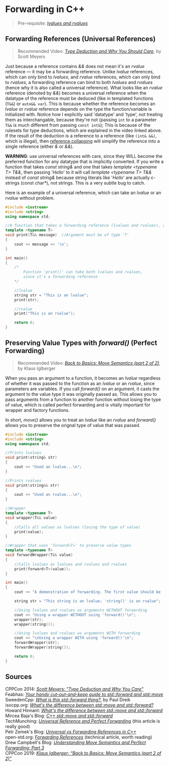# Forwarding in C++
> Pre-requisite: [_lvalues and rvalues_](https://github.com/EthanC2/Notes-and-Writeups/blob/main/C%2B%2B/Advanced/Move%20Semantics.md#lvalues-and-rvalues) <br />

## Forwarding References (Universal References)
> Recommended Video: [_Type Deduction and Why You Should Care_](https://www.youtube.com/watch?v=wQxj20X-tIU), by Scott Meyers

Just because a reference contains _&&_ does not mean it's an _rvalue_ reference — it may be a forwarding reference.
Unlike _lvalue_ references, which can only bind to _lvalues_, and _rvalue_ references, which can only bind to _rvalues_, a forwarding reference can bind to both
_lvalues_ and _rvalues_ (hence why it is also called a universal reference). What looks like an _rvalue_ reference (denoted by _&&_) becomes a universal reference when 
the datatype of the reference must be deduced (like in templated functions (`T&&`) or `auto&& var`). This is because whether the reference becomes an _lvalue_ or _rvalue_
reference depends on the type the function/variable is initialized with. Notice how I explicitly said 'datatype' and 'type', not treating them as interchangable, because they're
not (passing `int` to a parameter `T&&` is much different from passing `const int&`); This is because of the rulesets for type deductions, which are explained in the video linked above.
If the result of the deduction is a reference to a reference (like `(int& &&)`, which is illegal), then 
[reference collapsing](https://www.ibm.com/docs/en/xl-c-and-cpp-aix/13.1.2?topic=operators-reference-collapsing-c11) will simplify the reference into a single reference
(either _&_ or _&&_).

**WARNING**: use universal references with care, since they WILL become the preferred function for any datatype that is implicitly converted. If you write a function that takes
_const string&_ and one that takes _template \<typename T\> T&&_, then passing '_Hello_' to it will call _template \<typename T\> T&&_ instead of _const string&_ because
string literals like '_Hello_' are actually c-strings (const char\*), not strings. This is a very subtle bug to catch.

Here is an example of a universal reference, which can take an _lvalue_ or an _rvalue_ without problem.
```C++
#include <iostream>
#include <string>
using namespace std;

//A function that takes a forwarding reference (lvalues and rvalues), a templated '&&'
template <typename T>
void print(T&& message)  //Argument must be of type 'T'
{
    cout << message << '\n';
}

int main()
{
    /*
        Function 'print()' can take both lvalues and rvalues,
        since it's a forwarding reference
    */

    //lvalue
    string str = "This is an lvalue";
    print(str);

    //rvalue
    print("This is an rvalue");

    return 0;
}
```

## 

## Preserving Value Types with _forward()_ (Perfect Forwarding)
> Recommended Video: [_Back to Basics: Move Semantics (part 2 of 2)_](https://www.youtube.com/watch?v=pIzaZbKUw2s), by Klaus Iglberger <br />

When you pass an argument to a function, it becomes an _lvalue_ regardless of whether it was passed to the function as an _lvalue_ or an _rvalue_, since parameters 
are variables. If you call _forward()_ on an argument, it casts the argument to the value type it was originally passed as. This allows you to pass arguments from
a function to another function without losing the type of value, which is called perfect forwarding and is vitally important for wrapper and factory functions.

In short, _move()_ allows you to treat an _lvalue_ like an _rvalue_ and _forward()_ allows you to preserve the orignal type of value that was passed.

```C++
#include <iostream>
#include <string>
using namespace std;

//Prints lvalues
void print(string& str)
{
    cout << "Used an lvalue...\n";
}

//Prints rvalues
void print(string&& str)
{
    cout << "Used an rvalue...\n";
}

//Wrapper
template <typename T>
void wrapper(T&& value)
{
    //Calls all values as lvalues (losing the type of value)
    print(value);
}

//Wrapper that uses 'forward<T>' to preserve value types
template <typename T>
void forwardWrapper(T&& value)
{
    //Calls lvalues as lvalues and rvalues and rvalues
    print(forward<T>(value));
}

int main()
{
    cout << "A demonstration of forwarding. The first value should be 'lvalue' and the second should be 'rvalue'\n\n";

    string str = "This string is an lvalue; 'string()' is an rvalue";

    //Using lvalues and rvalues as arguments WITHOUT forwarding
    cout << "Using a wrapper WITHOUT using 'forward()'\n";
    wrapper(str);
    wrapper(string());

    //Using lvalues and rvalues as arguments WITH forwarding
    cout << "\nUsing a wrapper WITH using 'forward()'\n";
    forwardWrapper(str);
    forwardWrapper(string());

    return 0;
}
```

## Sources
CPPCon 2014: [_Scott Meyers: "Type Deduction and Why You Care"_](https://www.youtube.com/watch?v=wQxj20X-tIU) <br />
Feabhas: [_Your handy cut-out-and-keep guide to std::forward and std::move_](https://blog.feabhas.com/2018/04/handy-cut-keep-guide-stdforward-stdmove/) <br />
SweedenCpp: [_What is this std::forward thing?_](https://www.youtube.com/watch?v=srdwFMZY3Hg), by Paul Dreik <br />
isocpp.org: [_What's the difference between std::move and std::forward?_](https://isocpp.org/blog/2018/02/quick-q-whats-the-difference-between-stdmove-and-stdforward) <br />
Howard Hinnant: [_What's the difference between std::move and std::forward_](https://stackoverflow.com/questions/9671749/whats-the-difference-between-stdmove-and-stdforward/9672202#9672202) <br />
Mircea Baja's Blog: [_C++ std::move and std::forward_](https://bajamircea.github.io/coding/cpp/2016/04/07/move-forward.html) <br />
TechMunching: [_Universal Reference and Perfect Forwarding_](https://techmunching.com/universal-reference-and-perfect-forwarding/) (this article is really good) <br />
Petr Zemek's Blog: [_Universal vs Forwarding References in C++_](https://blog.petrzemek.net/2016/09/17/universal-vs-forwarding-references-in-cpp/) <br />
open-std.org: [_Forwarding References_](http://www.open-std.org/jtc1/sc22/wg21/docs/papers/2014/n4164.pdf) (technical article, worth reading) <br />
Drew Campbell's Blog: [_Understanding Move Semantics and Perfect Forwarding: Part 3_](https://drewcampbell92.medium.com/understanding-move-semantics-and-perfect-forwarding-part-3-65575d523ff8) <br />
CPPCon 2019: [_Klaus Iglberger: “Back to Basics: Move Semantics (part 2 of 2)”_](https://www.youtube.com/watch?v=pIzaZbKUw2s&t) <br />

